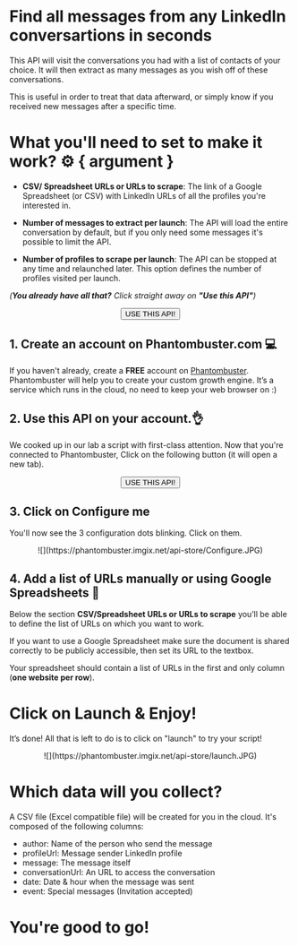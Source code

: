 # Find all messages from any LinkedIn conversartions in seconds

This API will visit the conversations you had with a list of contacts of your choice. It will then extract as many messages as you wish off of these conversations.

This is useful in order to treat that data afterward, or simply know if you received new messages after a specific time.

# What you'll need to set to make it work? ⚙️ { argument }
- **CSV/ Spreadsheet URLs or URLs to scrape**: The link of a Google Spreadsheet (or CSV) with LinkedIn URLs of all the profiles you're interested in.

- **Number of messages to extract per launch**: The API will load the entire conversation by default, but if you only need some messages it's possible to limit the API.

- **Number of profiles to scrape per launch**: The API can be stopped at any time and relaunched later. This option defines the number of profiles visited per launch.

_(**You already have all that?** Click straight away on **"Use this API"**)_

<center><button type="button" class="btn btn-warning callToAction" onclick="useThisApi()">USE THIS API!</button></center>

## 1. Create an account on Phantombuster.com 💻

If you haven't already, create a **FREE** account on [Phantombuster](https://phantombuster.com/register). Phantombuster will help you to create your custom growth engine. It’s a service which runs in the cloud, no need to keep your web browser on :)

## 2. Use this API on your account.👌

We cooked up in our lab a script with first-class attention.
Now that you're connected to Phantombuster, Click on the following button (it will open a new tab).

<center><button type="button" class="btn btn-warning callToAction" onclick="useThisApi()">USE THIS API!</button></center>

## 3. Click on **Configure me**

You'll now see the 3 configuration dots blinking. Click on them.

<center>![](https://phantombuster.imgix.net/api-store/Configure.JPG)</center>

## 4. Add a list of URLs manually or using Google Spreadsheets 📑

Below the section **CSV/Spreadsheet URLs or URLs to scrape** you’ll be able to define the list of URLs on which you want to work.

If you want to use a Google Spreadsheet make sure the document is shared correctly to be publicly accessible, then set its URL to the textbox.

Your spreadsheet should contain a list of URLs in the first and only column (**one website per row**).

# Click on Launch & Enjoy!

It’s done! All that is left to do is to click on "launch" to try your script!

<center>![](https://phantombuster.imgix.net/api-store/launch.JPG)</center>

# Which data will you collect?

A CSV file (Excel compatible file) will be created for you in the cloud. It's composed of the following columns:

- author: Name of the person who send the message
- profileUrl: Message sender LinkedIn profile
- message: The message itself
- conversationUrl: An URL to access the conversation
- date: Date & hour when the message was sent
- event: Special messages (Invitation accepted)

# You're good to go!

